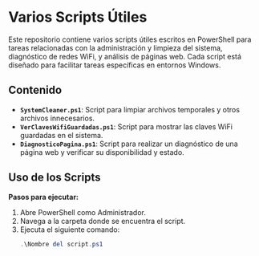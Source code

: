 # Varios Scripts Útiles

Este repositorio contiene varios scripts útiles escritos en PowerShell para tareas relacionadas con la administración y limpieza del sistema, diagnóstico de redes WiFi, y análisis de páginas web. Cada script está diseñado para facilitar tareas específicas en entornos Windows.

## Contenido

- **`SystemCleaner.ps1`**: Script para limpiar archivos temporales y otros archivos innecesarios. 
- **`VerClavesWifiGuardadas.ps1`**: Script para mostrar las claves WiFi guardadas en el sistema.
- **`DiagnosticoPagina.ps1`**: Script para realizar un diagnóstico de una página web y verificar su disponibilidad y estado.

## Uso de los Scripts

**Pasos para ejecutar:**
1. Abre PowerShell como Administrador.
2. Navega a la carpeta donde se encuentra el script.
3. Ejecuta el siguiente comando:
   ```powershell
   .\Nombre del script.ps1
